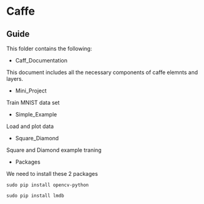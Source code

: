 # Caffe 

## Guide

This folder contains the following:

* Caff_Documentation

This document includes all the necessary components of caffe elemnts and layers.

* Mini_Project

Train MNIST data set 

* Simple_Example

Load and plot data

* Square_Diamond

Square and Diamond example traning

* Packages

We need to install these 2 packages

```
sudo pip install opencv-python
```
```
sudo pip install lmdb

```



